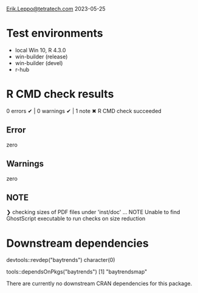 Erik.Leppo@tetratech.com
2023-05-25

# Test environments
* local Win 10, R 4.3.0
* win-builder (release)
* win-builder (devel)
* r-hub

# R CMD check results

0 errors ✔ | 0 warnings ✔ | 1 note ✖
R CMD check succeeded

## Error
zero

## Warnings
zero

## NOTE
❯ checking sizes of PDF files under 'inst/doc' ... NOTE
  Unable to find GhostScript executable to run checks on size reduction

# Downstream dependencies

devtools::revdep("baytrends")
character(0)

tools::dependsOnPkgs("baytrends")
[1] "baytrendsmap"

There are currently no downstream CRAN dependencies for this package.

